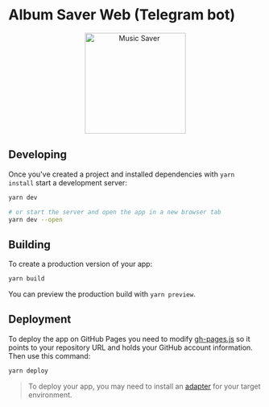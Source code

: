 # Album Saver Web (Telegram bot)

<div align="center">
  <img src="https://user-images.githubusercontent.com/73017521/203515103-5ae85fa7-8492-4efb-a402-cbaa4be71251.png" width="200" alt="Music Saver" />
</div>

## Developing

Once you've created a project and installed dependencies with `yarn install` start a development server:

 
```bash
yarn dev

# or start the server and open the app in a new browser tab
yarn dev --open
```

## Building

To create a production version of your app:

```bash
yarn build
```

You can preview the production build with `yarn preview`.

## Deployment

To deploy the app on GitHub Pages you need to modify [gh-pages.js](./gh-pages.js) so it points to your repository URL and holds your GitHub account information. Then use this command:

```bash
yarn deploy
```

> To deploy your app, you may need to install an [adapter](https://kit.svelte.dev/docs/adapters) for your target environment.
